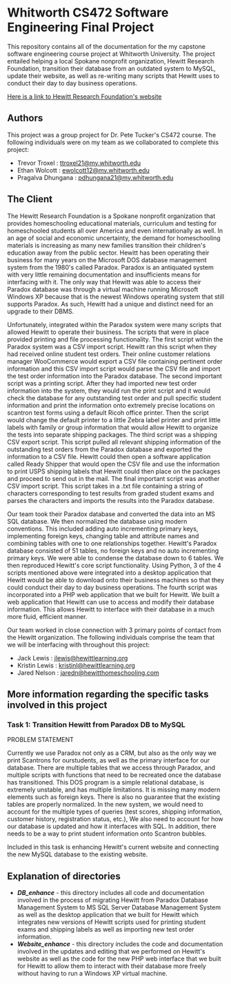 # Whitworth CS472 Software Engineering Final Project

This repository contains all of the documentation for the my capstone software engineering course project at Whitworth University.  The project entailed helping a local Spokane nonprofit organization, Hewitt Research Foundation, transition their database from an outdated system to MySQL, update their website, as well as re-writing many scripts that Hewitt uses to conduct their day to day business operations.  

[Here is a link to Hewitt Research Foundation's website](https://hewittlearning.org/)

## Authors

This project was a group project for Dr. Pete Tucker's CS472 course.  The following individuals were on my team as we collaborated to complete this project:

* Trevor Troxel : ttroxel21@my.whitworth.edu
* Ethan Wolcott : ewolcott12@my.whitworth.edu
* Pragalva Dhungana : pdhungana21@my.whitworth.edu

## The Client

The Hewitt Research Foundation is a Spokane nonprofit organization that provides homeschooling educational materials, curriculum and testing for homeschooled students all over America and even internationally as well.  In an age of social and economic uncertainty, the demand for homeschooling materials is increasing as many new families transition their children's education away from the public sector.  Hewitt has been operating their business for many years on the Microsoft DOS database management system from the 1980's called Paradox.  Paradox is an antiquated system with very little remaining documentation and insufficients means for interfacing with it.  The only way that Hewitt was able to access their Paradox database was through a virtual machine running Microsoft Windows XP because that is the newest Windows operating system that still supports Paradox.  As such, Hewitt had a unique and distinct need for an upgrade to their DBMS.  

Unfortunately, integrated within the Paradox system were many scripts that allowed Hewitt to operate their business.  The scripts that were in place provided printing and file processing functionality.  The first script within the Paradox system was a CSV import script.  Hewitt ran this script when they had received online student test orders.  Their online customer relations manager WooCommerce would export a CSV file containing pertinent order information and this CSV import script would parse the CSV file and import the test order information into the Paradox database.  The second important script was a printing script.  After they had imported new test order information into the system, they would run the print script and it would check the database for any outstanding test order and pull specific student information and print the information onto extremely precise locations on scantron test forms using a default Ricoh office printer.  Then the script would change the default printer to a little Zebra label printer and print little labels with family or group information that would allow Hewitt to organize the tests into separate shipping packages.  The third script was a shipping CSV export script.  This script pulled all relevant shipping information of the outstanding test orders from the Paradox database and exported the information to a CSV file.  Hewitt could then open a software application called Ready Shipper that would open the CSV file and use the information to print USPS shipping labels that Hewitt could then place on the packages and proceed to send out in the mail.  The final important script was another CSV import script.  This script takes in a .txt file containing a string of characters corresponding to test results from graded student exams and parses the characters and imports the results into the Paradox database.  

Our team took their Paradox database and converted the data into an MS SQL database.  We then normalized the database using modern conventions.  This included adding auto incrementing primary keys, implementing foreign keys, changing table and attribute names and combining tables with one to one relationships together.  Hewitt's Paradox database consisted of 51 tables, no foreign keys and no auto incrementing primary keys.  We were able to condense the database down to 6 tables.  We then reproduced Hewitt's core script functionality.  Using Python, 3 of the 4 scripts mentioned above were integrated into a desktop application that Hewitt would be able to download onto their business machines so that they could conduct their day to day business operations.  The fourth script was incorporated into a PHP web application that we built for Hewitt.  We built a web application that Hewitt can use to access and modify their database information.  This allows Hewitt to interface with their database in a much more fluid, efficient manner. 

Our team worked in close connection with 3 primary points of contact from the Hewitt organization.  The following individuals comprise the team that we will be interfacing with throughout this project:

* Jack Lewis : jlewis@hewittlearning.org
* Kristin Lewis : kristinl@hewittlearning.org
* Jared Nelson : jaredn@hewitthomeschooling.com

## More information regarding the specific tasks involved in this project

   ### Task 1: Transition Hewitt from Paradox DB to MySQL

   PROBLEM STATEMENT
   
   Currently we use Paradox not only as a CRM, but also as the only way we print Scantrons for ourstudents, as well as the primary interface for our database. There are multiple tables that we access through Paradox, and multiple scripts with functions that need to be recreated once the database has transitioned. This DOS program is a simple relational database, is extremely unstable, and has multiple limitations. It is missing many modern elements such as foreign keys. There is also no guarantee that the existing tables are properly normalized. In the new system, we would need to account for the multiple types of queries (test scores, shipping information, customer history, registration status, etc.), We also need to account for how our database is updated and how it interfaces with SQL. In addition, there needs to be a way to print student information onto Scantron bubbles.

   Included in this task is enhancing Hewitt's current website and connecting the new MySQL database to the existing website.

  

## Explanation of directories

   * **_DB_enhance_** - this directory includes all code and documentation involved in the process of migrating Hewitt from Paradox Database Management System to MS SQL Server Database Management System as well as the desktop application that we built for Hewitt which integrates new versions of Hewitt scripts used for printing student exams and shipping labels as well as importing new test order information.
   * **_Website_enhance_** - this directory includes the code and documentation involved in the updates and editing that we performed on Hewitt's website as well as the code for the new PHP web interface that we built for Hewitt to allow them to interact with their database more freely without having to run a Windows XP virtual machine.